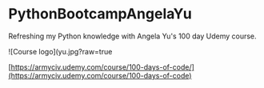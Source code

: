# PythonBootcampAngelaYu
Refreshing my Python knowledge with Angela Yu's 100 day Udemy course.

![Course logo](yu.jpg?raw=true

[https://armyciv.udemy.com/course/100-days-of-code/](https://armyciv.udemy.com/course/100-days-of-code)

